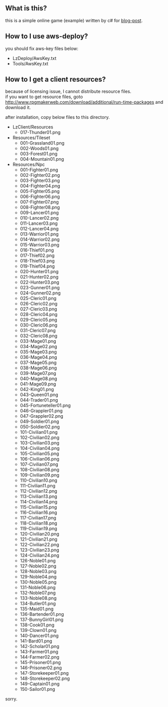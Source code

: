 ## What is this? ##

this is a simple online game (example) written by c# for [blog-post](http://blog.lacti.me/2013/07/12/aws-gameserver-management/).

## How to I use aws-deploy?

you should fix aws-key files below:

- LzDeploy/AwsKey.txt
- Tools/AwsKey.txt

## How to I get a client resources?

because of licensing issue, I cannot distribute resource files.  
if you want to get resource files, goto http://www.rpgmakerweb.com/download/additional/run-time-packages and download it.

after installation, copy below files to this directory.

- LzClient/Resources
	- 017-Thunder01.png
- Resources/Tileset
	- 001-Grassland01.png
	- 002-Woods01.png
	- 003-Forest01.png
	- 004-Mountain01.png
- Resources/Npc
	- 001-Fighter01.png
	- 002-Fighter02.png
	- 003-Fighter03.png
	- 004-Fighter04.png
	- 005-Fighter05.png
	- 006-Fighter06.png
	- 007-Fighter07.png
	- 008-Fighter08.png
	- 009-Lancer01.png
	- 010-Lancer02.png
	- 011-Lancer03.png
	- 012-Lancer04.png
	- 013-Warrior01.png
	- 014-Warrior02.png
	- 015-Warrior03.png
	- 016-Thief01.png
	- 017-Thief02.png
	- 018-Thief03.png
	- 019-Thief04.png
	- 020-Hunter01.png
	- 021-Hunter02.png
	- 022-Hunter03.png
	- 023-Gunner01.png
	- 024-Gunner02.png
	- 025-Cleric01.png
	- 026-Cleric02.png
	- 027-Cleric03.png
	- 028-Cleric04.png
	- 029-Cleric05.png
	- 030-Cleric06.png
	- 031-Cleric07.png
	- 032-Cleric08.png
	- 033-Mage01.png
	- 034-Mage02.png
	- 035-Mage03.png
	- 036-Mage04.png
	- 037-Mage05.png
	- 038-Mage06.png
	- 039-Mage07.png
	- 040-Mage08.png
	- 041-Mage09.png
	- 042-King01.png
	- 043-Queen01.png
	- 044-Trader01.png
	- 045-Fortuneteller01.png
	- 046-Grappler01.png
	- 047-Grappler02.png
	- 049-Soldier01.png
	- 050-Soldier02.png
	- 101-Civilian01.png
	- 102-Civilian02.png
	- 103-Civilian03.png
	- 104-Civilian04.png
	- 105-Civilian05.png
	- 106-Civilian06.png
	- 107-Civilian07.png
	- 108-Civilian08.png
	- 109-Civilian09.png
	- 110-Civilian10.png
	- 111-Civilian11.png
	- 112-Civilian12.png
	- 113-Civilian13.png
	- 114-Civilian14.png
	- 115-Civilian15.png
	- 116-Civilian16.png
	- 117-Civilian17.png
	- 118-Civilian18.png
	- 119-Civilian19.png
	- 120-Civilian20.png
	- 121-Civilian21.png
	- 122-Civilian22.png
	- 123-Civilian23.png
	- 124-Civilian24.png
	- 126-Noble01.png
	- 127-Noble02.png
	- 128-Noble03.png
	- 129-Noble04.png
	- 130-Noble05.png
	- 131-Noble06.png
	- 132-Noble07.png
	- 133-Noble08.png
	- 134-Butler01.png
	- 135-Maid01.png
	- 136-Bartender01.png
	- 137-BunnyGirl01.png
	- 138-Cook01.png
	- 139-Clown01.png
	- 140-Dancer01.png
	- 141-Bard01.png
	- 142-Scholar01.png
	- 143-Farmer01.png
	- 144-Farmer02.png
	- 145-Prisoner01.png
	- 146-Prisoner02.png
	- 147-Storekeeper01.png
	- 148-Storekeeper02.png
	- 149-Captain01.png
	- 150-Sailor01.png

sorry.